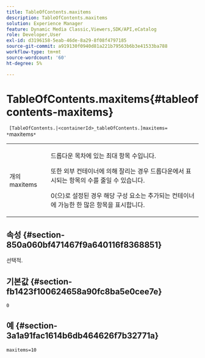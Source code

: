 ```yaml
---
title: TableOfContents.maxitems
description: TableOfContents.maxitems
solution: Experience Manager
feature: Dynamic Media Classic,Viewers,SDK/API,eCatalog
role: Developer,User
exl-id: d3196158-5eab-46de-8a29-8f08f4797185
source-git-commit: a919130f0940d81a221b79563b6b3e41533ba788
workflow-type: tm+mt
source-wordcount: '60'
ht-degree: 5%

---
```


# TableOfContents.maxitems{#tableofcontents-maxitems}

` [TableOfContents.|<containerId>_tableOfContents.]maxitems= *`maxitems`*`

<table id="table_F9BC656721B04870AC628ACBC47E7200"> 
 <tbody> 
  <tr> 
   <td> <p> <span class="codeph"><span class="varname">개의 maxitems</span></span> </p> </td> 
   <td> <p>드롭다운 목차에 있는 최대 항목 수입니다. </p> <p>또한 외부 컨테이너에 의해 잘리는 경우 드롭다운에서 표시되는 항목의 수를 줄일 수 있습니다. </p> <p><span class="codeph"> 0</span>(으)로 설정된 경우 해당 구성 요소는 추가되는 컨테이너에 가능한 한 많은 항목을 표시합니다. </p> </td> 
  </tr> 
 </tbody> 
</table>

## 속성 {#section-850a060bf471467f9a640116f8368851}

선택적.

## 기본값 {#section-fb1423f100624658a90fc8ba5e0cee7e}

`0`

## 예 {#section-3a1a91fac1614b6db464626f7b32771a}

`maxitems=10`

